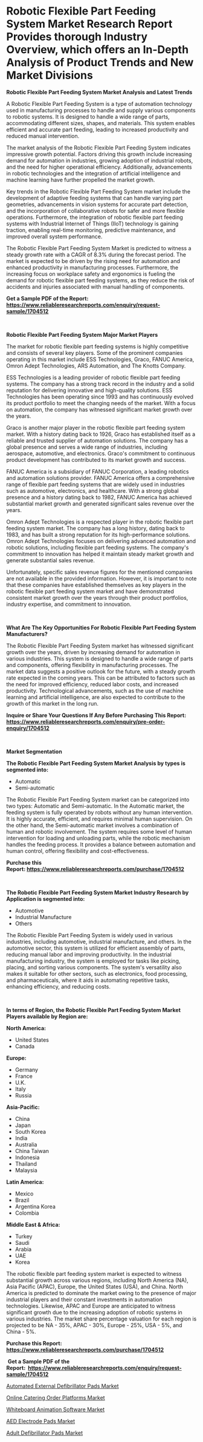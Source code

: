 <p><h1>Robotic Flexible Part Feeding System Market Research Report Provides thorough Industry Overview, which offers an In-Depth Analysis of Product Trends and New Market Divisions</h1></p><p><strong>Robotic Flexible Part Feeding System Market Analysis and Latest Trends</strong></p>
<p><p>A Robotic Flexible Part Feeding System is a type of automation technology used in manufacturing processes to handle and supply various components to robotic systems. It is designed to handle a wide range of parts, accommodating different sizes, shapes, and materials. This system enables efficient and accurate part feeding, leading to increased productivity and reduced manual intervention.</p><p>The market analysis of the Robotic Flexible Part Feeding System indicates impressive growth potential. Factors driving this growth include increasing demand for automation in industries, growing adoption of industrial robots, and the need for higher operational efficiency. Additionally, advancements in robotic technologies and the integration of artificial intelligence and machine learning have further propelled the market growth.</p><p>Key trends in the Robotic Flexible Part Feeding System market include the development of adaptive feeding systems that can handle varying part geometries, advancements in vision systems for accurate part detection, and the incorporation of collaborative robots for safer and more flexible operations. Furthermore, the integration of robotic flexible part feeding systems with Industrial Internet of Things (IIoT) technology is gaining traction, enabling real-time monitoring, predictive maintenance, and improved overall system performance.</p><p>The Robotic Flexible Part Feeding System Market is predicted to witness a steady growth rate with a CAGR of 8.3% during the forecast period. The market is expected to be driven by the rising need for automation and enhanced productivity in manufacturing processes. Furthermore, the increasing focus on workplace safety and ergonomics is fueling the demand for robotic flexible part feeding systems, as they reduce the risk of accidents and injuries associated with manual handling of components.</p></p>
<p><strong>Get a Sample PDF of the Report:&nbsp; <a href="https://www.reliableresearchreports.com/enquiry/request-sample/1704512">https://www.reliableresearchreports.com/enquiry/request-sample/1704512</a></strong></p>
<p>&nbsp;</p>
<p><strong>Robotic Flexible Part Feeding System Major Market Players</strong></p>
<p><p>The market for robotic flexible part feeding systems is highly competitive and consists of several key players. Some of the prominent companies operating in this market include ESS Technologies, Graco, FANUC America, Omron Adept Technologies, ARS Automation, and The Knotts Company.</p><p>ESS Technologies is a leading provider of robotic flexible part feeding systems. The company has a strong track record in the industry and a solid reputation for delivering innovative and high-quality solutions. ESS Technologies has been operating since 1993 and has continuously evolved its product portfolio to meet the changing needs of the market. With a focus on automation, the company has witnessed significant market growth over the years.</p><p>Graco is another major player in the robotic flexible part feeding system market. With a history dating back to 1926, Graco has established itself as a reliable and trusted supplier of automation solutions. The company has a global presence and serves a wide range of industries, including aerospace, automotive, and electronics. Graco's commitment to continuous product development has contributed to its market growth and success.</p><p>FANUC America is a subsidiary of FANUC Corporation, a leading robotics and automation solutions provider. FANUC America offers a comprehensive range of flexible part feeding systems that are widely used in industries such as automotive, electronics, and healthcare. With a strong global presence and a history dating back to 1982, FANUC America has achieved substantial market growth and generated significant sales revenue over the years.</p><p>Omron Adept Technologies is a respected player in the robotic flexible part feeding system market. The company has a long history, dating back to 1983, and has built a strong reputation for its high-performance solutions. Omron Adept Technologies focuses on delivering advanced automation and robotic solutions, including flexible part feeding systems. The company's commitment to innovation has helped it maintain steady market growth and generate substantial sales revenue.</p><p>Unfortunately, specific sales revenue figures for the mentioned companies are not available in the provided information. However, it is important to note that these companies have established themselves as key players in the robotic flexible part feeding system market and have demonstrated consistent market growth over the years through their product portfolios, industry expertise, and commitment to innovation.</p></p>
<p>&nbsp;</p>
<p><strong>What Are The Key Opportunities For Robotic Flexible Part Feeding System Manufacturers?</strong></p>
<p><p>The Robotic Flexible Part Feeding System market has witnessed significant growth over the years, driven by increasing demand for automation in various industries. This system is designed to handle a wide range of parts and components, offering flexibility in manufacturing processes. The market data suggests a positive outlook for the future, with a steady growth rate expected in the coming years. This can be attributed to factors such as the need for improved efficiency, reduced labor costs, and increased productivity. Technological advancements, such as the use of machine learning and artificial intelligence, are also expected to contribute to the growth of this market in the long run.</p></p>
<p><strong>Inquire or Share Your Questions If Any Before Purchasing This Report: <a href="https://www.reliableresearchreports.com/enquiry/pre-order-enquiry/1704512">https://www.reliableresearchreports.com/enquiry/pre-order-enquiry/1704512</a></strong></p>
<p>&nbsp;</p>
<p><strong>Market Segmentation</strong></p>
<p><strong>The Robotic Flexible Part Feeding System Market Analysis by types is segmented into:</strong></p>
<p><ul><li>Automatic</li><li>Semi-automatic</li></ul></p>
<p><p>The Robotic Flexible Part Feeding System market can be categorized into two types: Automatic and Semi-automatic. In the Automatic market, the feeding system is fully operated by robots without any human intervention. It is highly accurate, efficient, and requires minimal human supervision. On the other hand, the Semi-automatic market involves a combination of human and robotic involvement. The system requires some level of human intervention for loading and unloading parts, while the robotic mechanism handles the feeding process. It provides a balance between automation and human control, offering flexibility and cost-effectiveness.</p></p>
<p><strong>Purchase this Report:&nbsp;<a href="https://www.reliableresearchreports.com/purchase/1704512">https://www.reliableresearchreports.com/purchase/1704512</a></strong></p>
<p>&nbsp;</p>
<p><strong>The Robotic Flexible Part Feeding System Market Industry Research by Application is segmented into:</strong></p>
<p><ul><li>Automotive</li><li>Industrial Manufacture</li><li>Others</li></ul></p>
<p><p>The Robotic Flexible Part Feeding System is widely used in various industries, including automotive, industrial manufacture, and others. In the automotive sector, this system is utilized for efficient assembly of parts, reducing manual labor and improving productivity. In the industrial manufacturing industry, the system is employed for tasks like picking, placing, and sorting various components. The system's versatility also makes it suitable for other sectors, such as electronics, food processing, and pharmaceuticals, where it aids in automating repetitive tasks, enhancing efficiency, and reducing costs.</p></p>
<p>&nbsp;</p>
<p><strong>In terms of Region, the Robotic Flexible Part Feeding System Market Players available by Region are:</strong></p>
<p>
    <p> <strong> North America: </strong>
        <ul>
            <li>United States</li>
            <li>Canada</li>
        </ul>
        </p> 
    <p> <strong> Europe: </strong>
        <ul>
            <li>Germany</li>
            <li>France</li>
            <li>U.K.</li>
            <li>Italy</li>
            <li>Russia</li>
        </ul>
        </p> 
    <p> <strong> Asia-Pacific: </strong>
        <ul>
            <li>China</li>
            <li>Japan</li>
            <li>South Korea</li>
            <li>India</li>
            <li>Australia</li>
            <li>China Taiwan</li>
            <li>Indonesia</li>
            <li>Thailand</li>
            <li>Malaysia</li>
        </ul>
        </p> 
    <p> <strong> Latin America: </strong>
        <ul>
            <li>Mexico</li>
            <li>Brazil</li>
            <li>Argentina Korea</li>
            <li>Colombia</li>
        </ul>
        </p> 
    <p> <strong> Middle East & Africa: </strong>
        <ul>
            <li>Turkey</li>
            <li>Saudi</li>
            <li>Arabia</li>
            <li>UAE</li>
            <li>Korea</li>
        </ul>
    </p>
    </p>
<p><p>The robotic flexible part feeding system market is expected to witness substantial growth across various regions, including North America (NA), Asia Pacific (APAC), Europe, the United States (USA), and China. North America is predicted to dominate the market owing to the presence of major industrial players and their constant investments in automation technologies. Likewise, APAC and Europe are anticipated to witness significant growth due to the increasing adoption of robotic systems in various industries. The market share percentage valuation for each region is projected to be NA - 35%, APAC - 30%, Europe - 25%, USA - 5%, and China - 5%.</p></p>
<p><strong>Purchase this Report: <a href="https://www.reliableresearchreports.com/purchase/1704512">https://www.reliableresearchreports.com/purchase/1704512</a></strong></p>
<p>&nbsp;<strong>Get a Sample PDF of the Report:&nbsp;&nbsp;<a href="https://www.reliableresearchreports.com/enquiry/request-sample/1704512">https://www.reliableresearchreports.com/enquiry/request-sample/1704512</a></strong></p>
<p><strong></strong></p>
<p><p><a href="https://www.linkedin.com/pulse/automated-external-defibrillator-pads-market-size-2023-no2te/">Automated External Defibrillator Pads Market</a></p><p><a href="https://medium.com/@dowodis7877/online-catering-order-platforms-market-share-evolution-and-market-growth-trends-2023-2030-0ad0b471b5dc">Online Catering Order Platforms Market</a></p><p><a href="https://medium.com/@helalkhan4512/whiteboard-animation-software-market-insights-into-market-cagr-market-trends-and-growth-518c38da7b8e">Whiteboard Animation Software Market</a></p><p><a href="https://www.linkedin.com/pulse/aed-electrode-pads-market-challenges-opportunities-growth-142xe/">AED Electrode Pads Market</a></p><p><a href="https://www.linkedin.com/pulse/adult-defibrillator-pads-market-size-2023-2030-global-uydae/">Adult Defibrillator Pads Market</a></p></p>